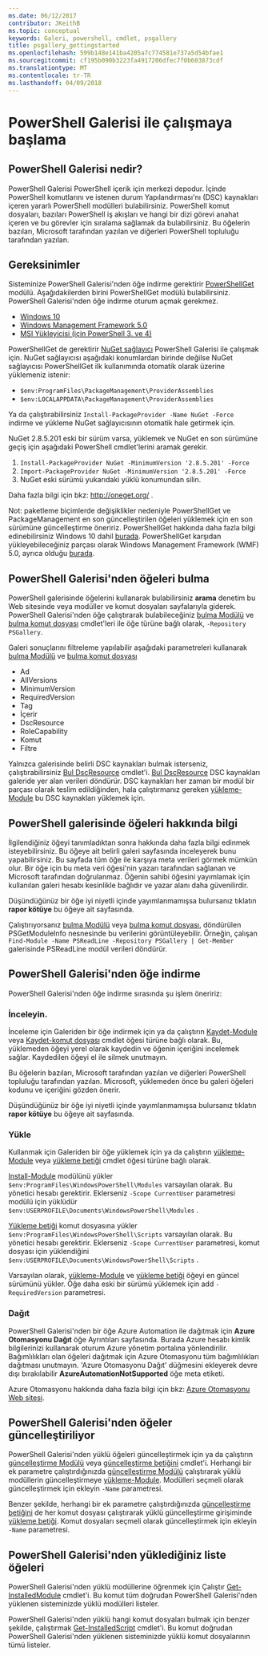 ```yaml
---
ms.date: 06/12/2017
contributor: JKeithB
ms.topic: conceptual
keywords: Galeri, powershell, cmdlet, psgallery
title: psgallery_gettingstarted
ms.openlocfilehash: 599b148e141ba4205a7c774581e737a5d54bfae1
ms.sourcegitcommit: cf195b090b3223fa4917206dfec7f0b603873cdf
ms.translationtype: MT
ms.contentlocale: tr-TR
ms.lasthandoff: 04/09/2018
---
```

# <a name="get-started-with-the-powershell-gallery"></a>PowerShell Galerisi ile çalışmaya başlama

## <a name="what-is-the-powershell-gallery"></a>PowerShell Galerisi nedir?

PowerShell Galerisi PowerShell içerik için merkezi depodur.
İçinde PowerShell komutlarını ve istenen durum Yapılandırması'nı (DSC) kaynakları içeren yararlı PowerShell modülleri bulabilirsiniz. PowerShell komut dosyaları, bazıları PowerShell iş akışları ve hangi bir dizi görevi anahat içeren ve bu görevler için sıralama sağlamak da bulabilirsiniz.
Bu öğelerin bazıları, Microsoft tarafından yazılan ve diğerleri PowerShell topluluğu tarafından yazılan.

## <a name="requirements"></a>Gereksinimler

Sisteminize PowerShell Galerisi'nden öğe indirme gerektirir [PowerShellGet](http://go.microsoft.com/fwlink/?LinkID=760387&clcid=0x409) modülü. Aşağıdakilerden birini PowerShellGet modülü bulabilirsiniz. PowerShell Galerisi'nden öğe indirme oturum açmak gerekmez.

-   [Windows 10](http://go.microsoft.com/fwlink/?LinkID=624830&clcid=0x409)
-   [Windows Management Framework 5.0](http://go.microsoft.com/fwlink/?LinkId=398175)
-   [MSI Yükleyicisi (için PowerShell 3. ve 4)](http://go.microsoft.com/fwlink/?LinkID=746217&clcid=0x409)

PowerShellGet de gerektirir [NuGet sağlayıcı](http://go.microsoft.com/fwlink/?LinkId=722208) PowerShell Galerisi ile çalışmak için. NuGet sağlayıcısı aşağıdaki konumlardan birinde değilse NuGet sağlayıcısı PowerShellGet ilk kullanımında otomatik olarak üzerine yüklemeniz istenir:

- `$env:ProgramFiles\PackageManagement\ProviderAssemblies`
- `$env:LOCALAPPDATA\PackageManagement\ProviderAssemblies`

Ya da çalıştırabilirsiniz `Install-PackageProvider -Name NuGet -Force` indirme ve yükleme NuGet sağlayıcısının otomatik hale getirmek için.


NuGet 2.8.5.201 eski bir sürüm varsa, yüklemek ve NuGet en son sürümüne geçiş için aşağıdaki PowerShell cmdlet'lerini aramak gerekir.

1.  `Install-PackageProvider NuGet -MinimumVersion '2.8.5.201' -Force`
2.  `Import-PackageProvider NuGet -MinimumVersion '2.8.5.201' -Force`
3.  NuGet eski sürümü yukarıdaki yüklü konumundan silin.

Daha fazla bilgi için bkz: <http://oneget.org/> .


Not: paketleme biçimlerde değişiklikler nedeniyle PowerShellGet ve PackageManagement en son güncelleştirilen öğeleri yüklemek için en son sürümüne güncelleştirme öneririz. PowerShellGet hakkında daha fazla bilgi edinebilirsiniz Windows 10 dahil [burada](http://go.microsoft.com/fwlink/?LinkID=624830&clcid=0x409).
PowerShellGet karşıdan yükleyebileceğiniz parçası olarak Windows Management Framework (WMF) 5.0, ayrıca olduğu [burada](http://go.microsoft.com/fwlink/?LinkId=398175).

## <a name="discovering-items-from-the-powershell-gallery"></a>PowerShell Galerisi'nden öğeleri bulma

PowerShell galerisinde öğelerini kullanarak bulabilirsiniz **arama** denetim bu Web sitesinde veya modüller ve komut dosyaları sayfalarıyla giderek. PowerShell Galerisi'nden öğe çalıştırarak bulabileceğiniz [bulma Modülü](https://go.microsoft.com/fwlink/?LinkId=821658) ve [bulma komut dosyası](https://go.microsoft.com/fwlink/?LinkId=822322) cmdlet'leri ile öğe türüne bağlı olarak, `-Repository PSGallery`.

Galeri sonuçlarını filtreleme yapılabilir aşağıdaki parametreleri kullanarak [bulma Modülü](https://go.microsoft.com/fwlink/?LinkId=821658) ve [bulma komut dosyası](https://go.microsoft.com/fwlink/?LinkId=822322)

- Ad
- AllVersions
- MinimumVersion
- RequiredVersion
- Tag
- İçerir
- DscResource
- RoleCapability
- Komut
- Filtre

Yalnızca galerisinde belirli DSC kaynakları bulmak isterseniz, çalıştırabilirsiniz [Bul DscResource](https://go.microsoft.com/fwlink/?LinkId=517196) cmdlet'i.
[Bul DscResource](https://go.microsoft.com/fwlink/?LinkId=517196) DSC kaynakları galeride yer alan verileri döndürür. DSC kaynakları her zaman bir modül bir parçası olarak teslim edildiğinden, hala çalıştırmanız gereken [yükleme-Module](https://go.microsoft.com/fwlink/?LinkId=821663) bu DSC kaynakları yüklemek için.

## <a name="learning-about-items-in-the-powershell-gallery"></a>PowerShell galerisinde öğeleri hakkında bilgi

İlgilendiğiniz öğeyi tanımladıktan sonra hakkında daha fazla bilgi edinmek isteyebilirsiniz. Bu öğeye ait belirli galeri sayfasında inceleyerek bunu yapabilirsiniz. Bu sayfada tüm öğe ile karşıya meta verileri görmek mümkün olur. Bir öğe için bu meta veri öğesi'nin yazarı tarafından sağlanan ve Microsoft tarafından doğrulanmaz. Öğenin sahibi öğesini yayımlamak için kullanılan galeri hesabı kesinlikle bağlıdır ve yazar alanı daha güvenilirdir.

Düşündüğünüz bir öğe iyi niyetli içinde yayımlanmamışsa bulursanız tıklatın **rapor kötüye** bu öğeye ait sayfasında.

Çalıştırıyorsanız [bulma Modülü](https://go.microsoft.com/fwlink/?LinkId=821658) veya [bulma komut dosyası](https://go.microsoft.com/fwlink/?LinkId=822322), döndürülen PSGetModuleInfo nesnesinde bu verilerini görüntüleyebilir.
Örneğin, çalışan `Find-Module -Name PSReadLine -Repository PSGallery | Get-Member` galerisinde PSReadLine modül verileri döndürür.

## <a name="downloading-items-from-the-powershell-gallery"></a>PowerShell Galerisi'nden öğe indirme

PowerShell Galerisi'nden öğe indirme sırasında şu işlem öneririz:

### <a name="inspect"></a>İnceleyin.

İnceleme için Galeriden bir öğe indirmek için ya da çalıştırın [Kaydet-Module](https://go.microsoft.com/fwlink/?LinkId=821669) veya [Kaydet-komut dosyası](https://go.microsoft.com/fwlink/?LinkId=822334) cmdlet öğesi türüne bağlı olarak. Bu, yüklemeden öğeyi yerel olarak kaydedin ve öğenin içeriğini incelemek sağlar. Kaydedilen öğeyi el ile silmek unutmayın.

Bu öğelerin bazıları, Microsoft tarafından yazılan ve diğerleri PowerShell topluluğu tarafından yazılan. Microsoft, yüklemeden önce bu galeri öğeleri kodunu ve içeriğini gözden önerir.

Düşündüğünüz bir öğe iyi niyetli içinde yayımlanmamışsa bulursanız tıklatın **rapor kötüye** bu öğeye ait sayfasında.

### <a name="install"></a>Yükle

Kullanmak için Galeriden bir öğe yüklemek için ya da çalıştırın [yükleme-Module](https://go.microsoft.com/fwlink/?LinkId=821663) veya [yükleme betiği](https://go.microsoft.com/fwlink/?LinkId=822327) cmdlet öğesi türüne bağlı olarak.

[Install-Module](https://go.microsoft.com/fwlink/?LinkId=821663) modülünü yükler `$env:ProgramFiles\WindowsPowerShell\Modules` varsayılan olarak. Bu yönetici hesabı gerektirir. Eklerseniz `-Scope
CurrentUser` parametresi modülü için yüklüdür `$env:USERPROFILE\Documents\WindowsPowerShell\Modules` .

[Yükleme betiği](https://go.microsoft.com/fwlink/?LinkId=822327) komut dosyasına yükler `$env:ProgramFiles\WindowsPowerShell\Scripts` varsayılan olarak. Bu yönetici hesabı gerektirir. Eklerseniz `-Scope
CurrentUser` parametresi, komut dosyası için yüklendiğini `$env:USERPROFILE\Documents\WindowsPowerShell\Scripts` .

Varsayılan olarak, [yükleme-Module](https://go.microsoft.com/fwlink/?LinkId=821663) ve [yükleme betiği](https://go.microsoft.com/fwlink/?LinkId=822327) öğeyi en güncel sürümünü yükler. Öğe daha eski bir sürümü yüklemek için add `-RequiredVersion` parametresi.

### <a name="deploy"></a>Dağıt

PowerShell Galerisi'nden bir öğe Azure Automation ile dağıtmak için **Azure Otomasyonu Dağıt** öğe Ayrıntıları sayfasında. Burada Azure hesabı kimlik bilgilerinizi kullanarak oturum Azure yönetim portalına yönlendirilir. Bağımlılıkları olan öğeleri dağıtmak için Azure Otomasyonu tüm bağımlılıkları dağıtması unutmayın. 'Azure Otomasyonu Dağıt' düğmesini ekleyerek devre dışı bırakılabilir **AzureAutomationNotSupported** öğe meta etiketi.

Azure Otomasyonu hakkında daha fazla bilgi için bkz: [Azure Otomasyonu Web sitesi](http://azure.microsoft.com/services/automation/).

## <a name="updating-items-from-the-powershell-gallery"></a>PowerShell Galerisi'nden öğeler güncelleştiriliyor

PowerShell Galerisi'nden yüklü öğeleri güncelleştirmek için ya da çalıştırın [güncelleştirme Modülü](https://go.microsoft.com/fwlink/?LinkID=398576) veya [güncelleştirme betiğini](http://go.microsoft.com/fwlink/?LinkId=619787) cmdlet'i. Herhangi bir ek parametre çalıştırdığınızda [güncelleştirme Modülü](https://go.microsoft.com/fwlink/?LinkID=398576) çalıştırarak yüklü modüllerin güncelleştirmeye [yükleme-Module](https://go.microsoft.com/fwlink/?LinkId=821663).
Modülleri seçmeli olarak güncelleştirmek için ekleyin `-Name` parametresi.

Benzer şekilde, herhangi bir ek parametre çalıştırdığınızda [güncelleştirme betiğini](http://go.microsoft.com/fwlink/?LinkId=619787) de her komut dosyası çalıştırarak yüklü güncelleştirme girişiminde [yükleme betiği](https://go.microsoft.com/fwlink/?LinkId=822327).
Komut dosyaları seçmeli olarak güncelleştirmek için ekleyin `-Name` parametresi.

## <a name="list-items-that-you-have-installed-from-the-powershell-gallery"></a>PowerShell Galerisi'nden yüklediğiniz liste öğeleri

PowerShell Galerisi'nden yüklü modüllerine öğrenmek için Çalıştır [Get-InstalledModule](https://go.microsoft.com/fwlink/?LinkId=526863) cmdlet'i. Bu komut tüm doğrudan PowerShell Galerisi'nden yüklenen sisteminizde yüklü modülleri listeler.

PowerShell Galerisi'nden yüklü hangi komut dosyaları bulmak için benzer şekilde, çalıştırmak [Get-InstalledScript](https://go.microsoft.com/fwlink/?LinkId=619790) cmdlet'i. Bu komut doğrudan PowerShell Galerisi'nden yüklenen sisteminizde yüklü komut dosyalarının tümü listeler.